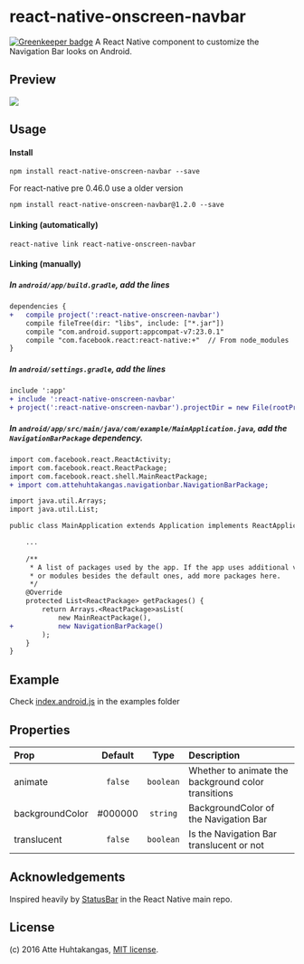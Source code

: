 # react-native-onscreen-navbar

[![Greenkeeper badge](https://badges.greenkeeper.io/jazmon/react-native-onscreen-navbar.svg)](https://greenkeeper.io/)
A React Native component to customize the Navigation Bar looks on Android.

## Preview
![](http://i.imgur.com/g95jWQ5.gif)

## Usage

#### Install
`npm install react-native-onscreen-navbar --save`

For react-native  pre 0.46.0 use a older version

`npm install react-native-onscreen-navbar@1.2.0 --save`


#### Linking (automatically)
`react-native link react-native-onscreen-navbar`

#### Linking (manually)

##### In `android/app/build.gradle`, add the lines

```diff
dependencies {
+   compile project(':react-native-onscreen-navbar')
    compile fileTree(dir: "libs", include: ["*.jar"])
    compile "com.android.support:appcompat-v7:23.0.1"
    compile "com.facebook.react:react-native:+"  // From node_modules
}
```

##### In `android/settings.gradle`, add the lines
```diff
include ':app'
+ include ':react-native-onscreen-navbar'
+ project(':react-native-onscreen-navbar').projectDir = new File(rootProject.projectDir, '../node_modules/react-native-onscreen-navbar/android')
```

##### In `android/app/src/main/java/com/example/MainApplication.java`, add the `NavigationBarPackage` dependency.
```diff
import com.facebook.react.ReactActivity;
import com.facebook.react.ReactPackage;
import com.facebook.react.shell.MainReactPackage;
+ import com.attehuhtakangas.navigationbar.NavigationBarPackage;

import java.util.Arrays;
import java.util.List;

public class MainApplication extends Application implements ReactApplication {

    ...
    
    /**
     * A list of packages used by the app. If the app uses additional views
     * or modules besides the default ones, add more packages here.
     */
    @Override
    protected List<ReactPackage> getPackages() {
        return Arrays.<ReactPackage>asList(
            new MainReactPackage(),
+           new NavigationBarPackage()
        );
    }
}
```

## Example
Check [index.android.js](https://github.com/Jazmon/react-native-onscreen-navbar/blob/master/examples/ExampleProject/index.android.js) in the examples folder

## Properties

| Prop  | Default  | Type | Description |
| :------------ |:---------------:| :---------------:| :-----|
| animate | `false` | `boolean` | Whether to animate the background color transitions |
| backgroundColor | #000000 | `string` | BackgroundColor of the Navigation Bar  |
| translucent | `false` | `boolean` | Is the Navigation Bar translucent or not |


## Acknowledgements
Inspired heavily by [StatusBar](https://github.com/facebook/react-native/blob/0.27-stable/Libraries/Components/StatusBar/StatusBar.js) in the React Native main repo.


## License

(c) 2016 Atte Huhtakangas, [MIT license](/LICENSE).
